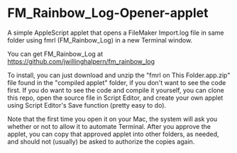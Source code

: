 # FM_Rainbow_Log-Opener-applet
A simple AppleScript applet that opens a FileMaker Import.log file in same folder using fmrl (FM_Rainbow_Log) in a new Terminal window.

You can get FM_Rainbow_Log at https://github.com/jwillinghalpern/fm_rainbow_log

To install, you can just download and unzip the "fmrl on This Folder.app.zip" file found in the "compiled applet" folder, if you don't want to see the code first. If you do want to see the code and compile it yourself, you can clone this repo, open the source file in Script Editor, and create your own applet using Script Editor's Save function (pretty easy to do). 

Note that the first time you open it on your Mac, the system will ask you whether or not to allow it to automate Terminal. After you approve the applet, you can copy that approved applet into other folders, as needed, and should not (usually) be asked to authorize the copies again.
